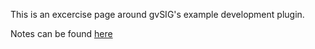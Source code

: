This is an excercise page around gvSIG's example development plugin.

Notes can be found [here](https://github.com/moovida/gvsig-sample/wiki/Notes-about-the-template-plugin)
